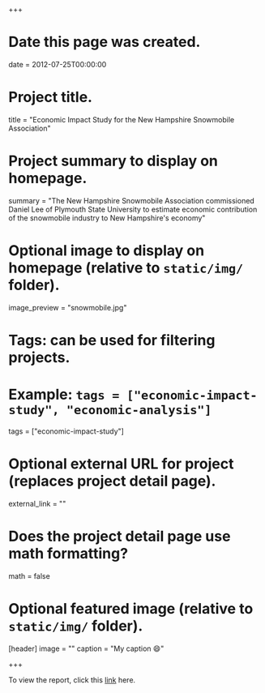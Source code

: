 +++
# Date this page was created.
date = 2012-07-25T00:00:00

# Project title.
title = "Economic Impact Study for the New Hampshire Snowmobile Association"

# Project summary to display on homepage.
summary = "The New Hampshire Snowmobile Association commissioned Daniel Lee of Plymouth State University to estimate economic contribution of the snowmobile industry to New Hampshire's economy"

# Optional image to display on homepage (relative to `static/img/` folder).
image_preview = "snowmobile.jpg"

# Tags: can be used for filtering projects.
# Example: `tags = ["economic-impact-study", "economic-analysis"]`
tags = ["economic-impact-study"]

# Optional external URL for project (replaces project detail page).
external_link = ""

# Does the project detail page use math formatting?
math = false

# Optional featured image (relative to `static/img/` folder).
[header]
image = ""
caption = "My caption :smile:"

+++

To view the report, click this [link](http://headwaterseconomics.org/wp-content/uploads/Trail_Study_59-new-hampshire-snowmobiling.pdf) here.